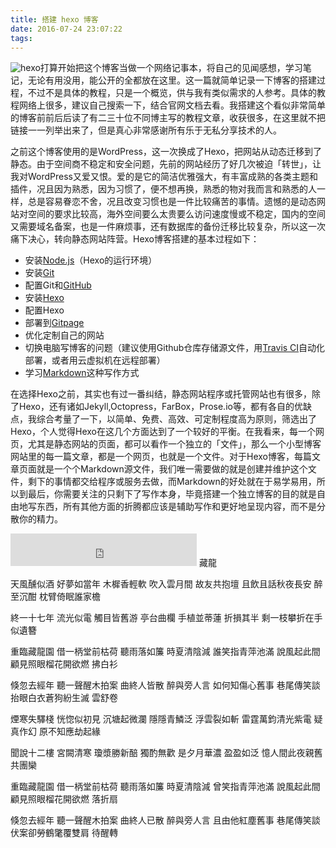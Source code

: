 ```yaml
---
title: 搭建 hexo 博客
date: 2016-07-24 23:07:22
tags:
---
```

![hexo](http://7xw3qx.com1.z0.glb.clouddn.com/16-8-15/67458665.jpg-cat)打算开始把这个博客当做一个网络记事本，将自己的见闻感想，学习笔记，无论有用没用，能公开的全都放在这里。这一篇就简单记录一下博客的搭建过程，不过不是具体的教程，只是一个概览，供与我有类似需求的人参考。具体的教程网络上很多，建议自己搜索一下，结合官网文档去看。我搭建这个看似非常简单的博客前前后后读了有二三十位不同博主写的教程文章，收获很多，在这里就不把链接一一列举出来了，但是真心非常感谢所有乐于无私分享技术的人。
<!-- more -->
之前这个博客使用的是WordPress，这一次换成了Hexo，把网站从动态迁移到了静态。由于空间商不稳定和安全问题，先前的网站经历了好几次被迫「转世」，让我对WordPress又爱又恨。爱的是它的简洁优雅强大，有丰富成熟的各类主题和插件，况且因为熟悉，因为习惯了，便不想再换，熟悉的物对我而言和熟悉的人一样，总是容易眷恋不舍，况且改变习惯也是一件比较痛苦的事情。遗憾的是动态网站对空间的要求比较高，海外空间要么太贵要么访问速度慢或不稳定，国内的空间又需要域名备案，也是一件麻烦事，还有数据库的备份迁移比较复杂，所以这一次痛下决心，转向静态网站阵营。Hexo博客搭建的基本过程如下：

- 安装[Node.js](https://nodejs.org/en/)（Hexo的运行环境）
- 安装[Git](https://git-scm.com/)
- 配置Git和[GitHub](https://github.com/)
- 安装[Hexo](https://hexo.io/)
- 配置Hexo
- 部署到[Gitpage](https://pages.github.com/)
- 优化定制自己的网站
- 切换电脑写博客的问题（建议使用Github仓库存储源文件，用[Travis CI](https://travis-ci.org/)自动化部署，或者用云虚拟机在远程部署）
- 学习[Markdown](https://github.com/adam-p/markdown-here/wiki/Markdown-Cheatsheet)这种写作方式

在选择Hexo之前，其实也有过一番纠结，静态网站程序或托管网站也有很多，除了Hexo，还有诸如Jekyll,Octopress，FarBox，Prose.io等，都有各自的优缺点，我综合考量了一下，以简单、免费、高效、可定制程度高为原则，筛选出了Hexo，个人觉得Hexo在这几个方面达到了一个较好的平衡。在我看来，每一个网页，尤其是静态网站的页面，都可以看作一个独立的「文件」，那么一个小型博客网站里的每一篇文章，都是一个网页，也就是一个文件。对于Hexo博客，每篇文章页面就是一个个Markdown源文件，我们唯一需要做的就是创建并维护这个文件，剩下的事情都交给程序或服务去做，而Markdown的好处就在于易学易用，所以到最后，你需要关注的只剩下了写作本身，毕竟搭建一个独立博客的目的就是自由地写东西，所有其他方面的折腾都应该是辅助写作和更好地呈现内容，而不是分散你的精力。
<iframe frameborder="no" border="0" marginwidth="0" marginheight="0" width=298 height=52 src="http://music.163.com/outchain/player?type=2&id=33255998&auto=0&height=32"></iframe>
藏龍

天風醺似酒 好夢如當年
木樨香輕軟 吹入雲月間
故友共抱壇 且飲且話秋夜長安
醉至沉酣 枕臂倚眠誰家檐

終一十七年 流光似電
觸目皆舊游 亭台曲欄
手植並蒂蓮 折損其半
剩一枝攀折在手似遺簪

重臨藏龍園 借一柄堂前枯荷 聽雨落如簾
時夏清陰減 誰笑指青萍池滿 說風起此間
顧見照眼榴花開欲燃 拂白衫

倏忽去經年 聽一聲醒木拍案 曲終人皆散
醉與旁人言 如何知傷心舊事 巷尾傳笑談
抬眼白衣蒼狗紛生滅 雲舒卷

煙寒失驛棧 恍惚似初見
沉塘起微瀾 隱隱青鱗泛
浮雲裂如斬 雷霆萬鈞清光紫電
疑真作幻 原不知應劫起緣

聞說十二樓 宮闕清寒
瓊漿勝新醅 獨酌無歡
是夕月華濃 盈盈如泛
憶人間此夜親舊共團欒

重臨藏龍園 借一柄堂前枯荷 聽雨落如簾
時夏清陰減 曾笑指青萍池滿 說風起此間
顧見照眼榴花開欲燃 落折扇

倏忽去經年 聽一聲醒木拍案 曲終人已散
醉與旁人言 且由他紅塵舊事 巷尾傳笑談
伏案卻勞鶴氅覆雙肩 待醒轉
